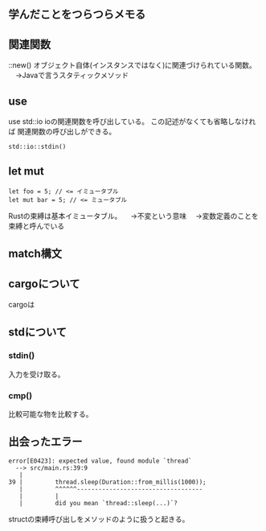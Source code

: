 ## 学んだことをつらつらメモる

## 関連関数
::new()
オブジェクト自体(インスタンスではなく)に関連づけられている関数。
　→Javaで言うスタティックメソッド

## use
use std::io
ioの関連関数を呼び出している。
この記述がなくても省略しなければ
関連関数の呼び出しができる。
```
std::io::stdin()
```

## let mut
```
let foo = 5; // <= イミュータブル
let mut bar = 5; // <= ミュータブル
```
Rustの束縛は基本イミュータブル。
　→不変という意味
　→変数定義のことを束縛と呼んでいる

## match構文


## cargoについて
cargoは

## stdについて

### stdin()
入力を受け取る。

### cmp()
比較可能な物を比較する。


## 出会ったエラー

```
error[E0423]: expected value, found module `thread`
  --> src/main.rs:39:9
   |
39 |         thread.sleep(Duration::from_millis(1000));
   |         ^^^^^^-----------------------------------
   |         |
   |         did you mean `thread::sleep(...)`?
```

structの束縛呼び出しをメソッドのように扱うと起きる。
